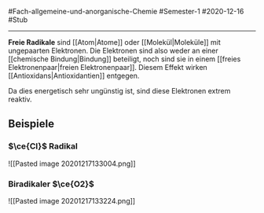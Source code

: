 #Fach-allgemeine-und-anorganische-Chemie  #Semester-1 #2020-12-16 #Stub 

---

**Freie Radikale** sind [[Atom|Atome]] oder [[Molekül|Moleküle]] mit ungepaarten Elektronen. Die Elektronen sind also weder an einer [[chemische Bindung|Bindung]] beteiligt, noch sind sie in einem [[freies Elektronenpaar|freien Elektronenpaar]]. Diesem Effekt wirken [[Antioxidans|Antioxidantien]] entgegen.

Da dies energetisch sehr ungünstig ist, sind diese Elektronen extrem reaktiv.

## Beispiele

### $\ce{Cl}$ Radikal

![[Pasted image 20201217133004.png]]

### Biradikaler $\ce{O2}$

![[Pasted image 20201217133224.png]]